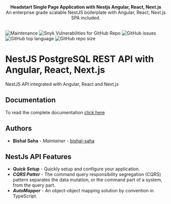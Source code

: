 <img src="./cover.png" align="center" alt="">
<div align="center"><strong>Headstart Single Page Application with Nestjs Angular, React, Next.js</strong></div>

<div align="center">An enterprise grade scalable NestJS boilerplate with Angular, React, Next.js SPA included.</div>

<br />

![Maintenance](https://img.shields.io/maintenance/yes/2023?style=for-the-badge)
![Snyk Vulnerabilities for GitHub Repo](https://img.shields.io/snyk/vulnerabilities/github/bishal-saha/nestjs-postgresql-rest-spa?style=for-the-badge)
![GitHub issues](https://img.shields.io/github/issues/bishal-saha/nestjs-postgresql-rest-spa?style=for-the-badge)
![GitHub top language](https://img.shields.io/github/languages/top/bishal-saha/nestjs-postgresql-rest-spa?style=for-the-badge)
![GitHub repo size](https://img.shields.io/github/repo-size/bishal-saha/nestjs-postgresql-rest-spa?style=for-the-badge)

# NestJS PostgreSQL REST API with Angular, React, Next.js
NestJS API integrated with Angular, React and Next.js

## Documentation
To read the complete documentation [click here](https://gitbook.io/)

## Authors
-   **Bishal Saha** - _Maintainer_ - [bishal-saha](https://github.com/bishal-saha)

## NestJs API Features
- _**Quick Setup**_ - Quickly setup and configure your application.
- _**CQRS Patter**_ - The command query responsibility segregation (CQRS) pattern separates the data mutation, or the command part of a system, from the query part.
- _**AutoMapper**_ - An object-object mapping solution by convention in TypeScript.

